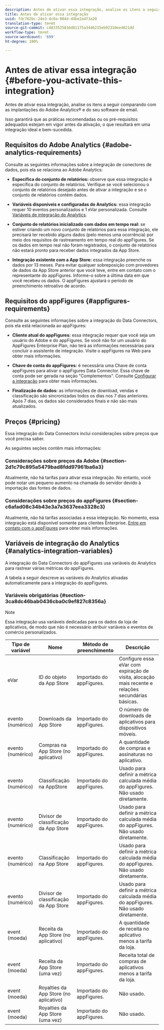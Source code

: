 ```yaml
---
description: Antes de ativar essa integração, analise os itens a seguir comparando com as implantações do Adobe Analytics® e do seu software de email.
title: Antes de ativar essa integração
uuid: fdc762bc-24e3-4c0a-904d-d4be2a4f3a20
translation-type: tm+mt
source-git-commit: c4833525816d81175a3446215eb92310ee4021dd
workflow-type: tm+mt
source-wordcount: '699'
ht-degree: 100%

---
```



# Antes de ativar essa integração {#before-you-activate-this-integration}

Antes de ativar essa integração, analise os itens a seguir comparando com as implantações do Adobe Analytics® e do seu software de email.

Isso garantirá que as práticas recomendadas ou os pré-requisitos adequados estejam em vigor antes da ativação, o que resultará em uma integração ideal e bem-sucedida.

## Requisitos do Adobe Analytics {#adobe-analytics-requirements}

Consulte as seguintes informações sobre a integração de conectores de dados, pois ela se relaciona ao Adobe Analytics:

* **Específica do conjunto de relatórios:** observe que essa integração é específica do conjunto de relatórios. Verifique se você selecionou o conjunto de relatórios desejado antes de ativar a integração e se o conjunto de relatórios contém dados.
* **Variáveis disponíveis e configuradas do Analytics:** essa integração requer 10 eventos personalizados e 1 eVar personalizada. Consulte [Variáveis de integração do Analytics](appfigures-before-activation.md#analytics-integration-variables).

* **Conjunto de relatórios inicializado com dados em tempo real:** se estiver criando um novo conjunto de relatórios para essa integração, ele precisará ter recebido alguns dados (pelo menos uma ocorrência) por meio dos requisitos de rastreamento em tempo real do appFigures. Se os dados em tempo real não foram registrados, o conjunto de relatórios não estará pronto para receber dados integrados da App Store.

* **Integração existente com a App Store:** essa integração preenche os dados por 13 meses. Para evitar qualquer sobreposição com provedores de dados da App Store anterior que você teve, entre em contato com o representante do appFigures. Informe-o sobre a última data em que você recebeu os dados. O appFigures ajustará o período de preenchimento retroativo de acordo.

## Requisitos do appFigures {#appfigures-requirements}

Consulte as seguintes informações sobre a integração do Data Connectors, pois ela está relacionada ao appFigures:

* **Cliente atual do appFigures:** essa integração requer que você seja um usuário do Adobe e do appFigures. Se você não for um usuário do AppFigures Enterprise Plan, não terá as informações necessárias para concluir o assistente de integração. Visite o appFigures na Web para obter mais informações.
* **Chave de conta do appFigures:** é necessária uma Chave de conta appFigures para ativar o appFigures Data Connector. Essa chave de conta pode ser gerada na seção &quot;Complementos&quot;. Consulte [Configurar a integração](../appfigures-overview/t-appfigures-integration.md) para obter mais informações.

* **Finalização de dados:** as informações de download, vendas e classificação são sincronizadas todos os dias nos 7 dias anteriores. Após 7 dias, os dados são considerados finais e não são mais atualizados.

## Preços {#pricing}

Essa integração do Data Connectors inclui considerações sobre preços que você precisa saber.

As seguintes seções contêm mais informações:

### Considerações sobre preços da Adobe {#section-2d1c79c895a5479bad8fdd97961ba6a3}

Atualmente, não há tarifas para ativar essa integração. No entanto, você pode notar um pequeno aumento na chamada do servidor devido à importação das fontes de dados.

### Considerações sobre preços do appFigures {#section-c6afad08c34b43e3a7a3637eea3328c3}

Atualmente, não há tarifas associadas a essa integração. No momento, essa integração está disponível somente para clientes Enterprise. [Entre em contato com o appFigures](https://appfigures.com/support/contact) para obter mais informações.

## Variáveis de integração do Analytics {#analytics-integration-variables}

A integração do Data Connectors do appFigures usa variáveis do Analytics para rastrear várias métricas do appFigures.

A tabela a seguir descreve as variáveis do Analytics ativadas automaticamente para a integração do appFigures.

### Variáveis obrigatórias {#section-3ca8dc46bab0436cba0c9ef827c8356a}

>[!NOTE]
>
>Essa integração usa variáveis dedicadas para os dados da loja de aplicativos, de modo que não é necessário atribuir variáveis e eventos de comércio personalizados.

| Tipo de variável | Nome | Método de preenchimento | Descrição |
|---|---|---|---|
| eVar | ID do objeto da App Store | Importado do appFigures. | Configure essa eVar com expiração de visita, alocação mais recente e relações secundárias básicas. |
| evento (numérico) | Downloads da App Store | Importado do appFigures. | O número de downloads de aplicativos para dispositivos móveis. |
| evento (numérico) | Compras na App Store (no aplicativo) | Importado do appFigures. | A quantidade de compras e assinaturas no aplicativo. |
| evento (numérico) | Classificação na AppStore | Importado do appFigures. | Usado para definir a métrica calculada média do appFigures. Não usado diretamente. |
| evento (numérico) | Divisor de classificação da App Store | Importado do appFigures. | Usado para definir a métrica calculada média do appFigures. Não usado diretamente. |
| evento (numérico) | Classificação na App Store | Importado do appFigures. | Usado para definir a métrica calculada média do appFigures. Não usado diretamente. |
| evento (numérico) | Divisor de classificação da App Store | Importado do appFigures. | Usado para definir a métrica calculada média do appFigures. Não usado diretamente. |
| event (moeda) | Receita da App Store (no aplicativo) | Importado do appFigures. | A quantidade de receita no aplicativo menos a tarifa da loja. |
| event (moeda) | Receita da App Store (uma vez) | Importado do appFigures. | Receita total de compras de aplicativos menos a tarifa da loja. |
| event (moeda) | Royalties da App Store (no aplicativo) | Importado do appFigures. | Não usado. |
| event (moeda) | Royalties da App Store (uma vez) | Importado do appFigures. | Não usado. |

